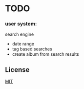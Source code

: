 # TODO
### user system:  
search engine
- date range
- tag based searches
- create album from search results



## License

[MIT](https://choosealicense.com/licenses/mit/)
